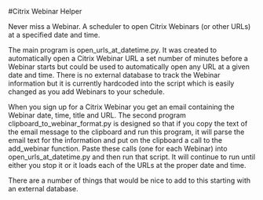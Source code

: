 #Citrix Webinar Helper

Never miss a Webinar. A scheduler to open Citrix Webinars (or other URLs) at a specified date and time.

The main program is open_urls_at_datetime.py.  It was created to automatically open a Citrix Webinar URL a set number of minutes before a Webinar starts but could be used to automatically open any URL at a given date and time. There is no external database to track the Webinar information but it is currently hardcoded into the script which is easily changed as you add Webinars to your schedule.

When you sign up for a Citrix Webinar you get an email containing the Webinar date, time, title and URL. The second program clipboard_to_webinar_format.py is designed so that if you copy the text of the email message to the clipboard and run this program, it will parse the email text for the information and put on the clipboard a call to the add_webinar function. Paste these calls (one for each Webinar) into open_urls_at_datetime.py and then run that script. It will continue to run until either you stop it or it loads each of the URLs at the proper date and time.

There are a number of things that would be nice to add to this starting with an external database.
